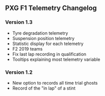 ## PXG F1 Telemetry Changelog


### Version 1.3


- Tyre degradation telemetry
- Suspension position telemetry
- Statistic display for each telemetry
- F2 2019 teams
- Fix last lap recording in qualification
- Tooltips explaining most telemetry variable


### Version 1.2

- New option to records all time trial ghosts
- Record of the "in lap" of a stint
